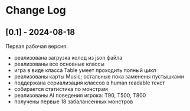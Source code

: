 # Change Log

## [0.1] - 2024-08-18

Первая рабочая версия.

* реализована загрузка колод из json файла
* реализованы все основные классы
* игра в виде класса Table умеет проходить полный цикл
* реализованы карты Music; остальные пока заменены пустышками
* поддержана сериализация классов в human readable текст
* собирается статистика по монстрам
* реализованы AI поведения игрока: T90, T500, T800
* получены первые 18 забалансенных монстров
